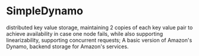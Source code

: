 SimpleDynamo
============

distributed key value storage, maintaining 2 copies of each key value pair to achieve availability in case one node fails, while also supporting linearizability, supporting concurrent requests; A basic version of Amazon's Dynamo, backend storage for Amazon's services.
